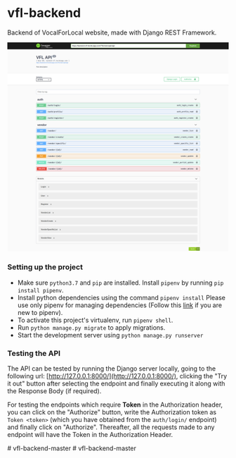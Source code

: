
# vfl-backend
Backend of VocalForLocal website, made with Django REST Framework.

![Backend](/staticfiles/vfl-backend-img.png?raw=true "Screenshot of Website")

### Setting up the project

- Make sure `python3.7` and `pip` are installed. Install `pipenv` by running `pip install pipenv`.
- Install python dependencies using the command `pipenv install` Please use only pipenv for managing dependencies (Follow this [link](https://realpython.com/pipenv-guide/) if you are new to pipenv).
- To activate this project's virtualenv, run `pipenv shell`.
- Run `python manage.py migrate` to apply migrations.
- Start the development server using `python manage.py runserver`

### Testing the API

The API can be tested by running the Django server locally, going to the following url: [http://127.0.0.1:8000/](http://127.0.0.1:8000/), clicking the "Try it out" button after selecting the endpoint and finally executing it along with the Response Body (if required).

For testing the endpoints which require **Token** in the Authorization header, you can click on the "Authorize" button, write the Authorization token as  `Token <token>` (which you have obtained from the `auth/login/` endpoint) and finally click on "Authorize". Thereafter, all the requests made to any endpoint will have the Token in the Authorization Header.
 
#   v f l - b a c k e n d - m a s t e r 
 
 #   v f l - b a c k e n d - m a s t e r 
 
 